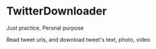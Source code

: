 # TwitterDownloader
Just practice, Persnal purpose

Read tweet urls, and download tweet's text, photo, video
